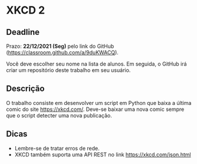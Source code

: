 # XKCD 2

## Deadline

Prazo: **22/12/2021 (Seg)** pelo link do GitHub (https://classroom.github.com/a/9duKWACQ).

Você deve escolher seu nome na lista de alunos. Em seguida, o GitHub irá criar um repositório deste trabalho em seu usuário.

## Descrição

O trabalho consiste em desenvolver um script em Python que baixa a última comic do site https://xkcd.com/. Deve-se baixar uma nova comic sempre que o script detecter uma nova publicação.

## Dicas

- Lembre-se de tratar erros de rede.
- XKCD também suporta uma API REST no link https://xkcd.com/json.html
